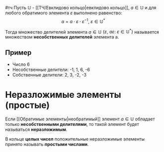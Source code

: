 #тч 
Пусть $\mathbb{U}$ - [[ТЧ/Евклидово кольцо|евклидово кольцо]], $a \in \mathbb{U}$ и для любого обратимого элемента $\varepsilon$ выполнено равенство: $$a = a \cdot \varepsilon \cdot \varepsilon^{-1}, \ \varepsilon \in \mathbb{U}^*$$

Тогда множество делителей элемента $a \in \mathbb{U}$ $\{ \varepsilon, \ a \varepsilon: \ \varepsilon \in \mathbb{U}^* \}$ называется множеством **несобственных делителей** элемента a.
## Пример
- Число 6
- Несобственные делители: -1, 1, 6, -6
- Собственные делители: 2, 3, -2, -3

# Неразложимые элементы (простые)
Если [[Обратимые элементы|необратимый]] элемент $a \in \mathbb{U}$ обладает только **несобственными делителями**, то такой элемент будет называться **неразложимым**.

В кольце **целых чисел** положительные неразложимые элементы принято называть **простыми числами**.